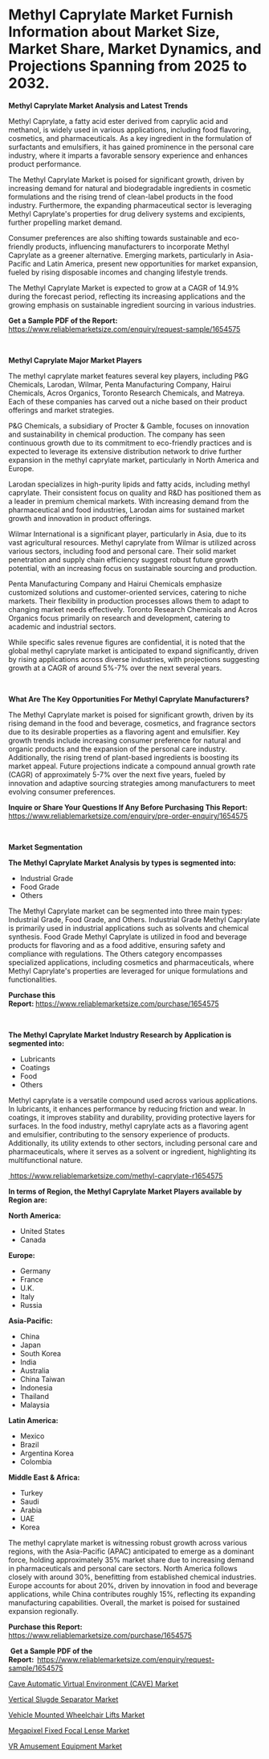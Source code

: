 <p><h1>Methyl Caprylate Market Furnish Information about Market Size, Market Share, Market Dynamics, and Projections Spanning from 2025 to 2032.</h1></p><p><strong>Methyl Caprylate Market Analysis and Latest Trends</strong></p>
<p><p>Methyl Caprylate, a fatty acid ester derived from caprylic acid and methanol, is widely used in various applications, including food flavoring, cosmetics, and pharmaceuticals. As a key ingredient in the formulation of surfactants and emulsifiers, it has gained prominence in the personal care industry, where it imparts a favorable sensory experience and enhances product performance.</p><p>The Methyl Caprylate Market is poised for significant growth, driven by increasing demand for natural and biodegradable ingredients in cosmetic formulations and the rising trend of clean-label products in the food industry. Furthermore, the expanding pharmaceutical sector is leveraging Methyl Caprylate's properties for drug delivery systems and excipients, further propelling market demand. </p><p>Consumer preferences are also shifting towards sustainable and eco-friendly products, influencing manufacturers to incorporate Methyl Caprylate as a greener alternative. Emerging markets, particularly in Asia-Pacific and Latin America, present new opportunities for market expansion, fueled by rising disposable incomes and changing lifestyle trends.</p><p>The Methyl Caprylate Market is expected to grow at a CAGR of 14.9% during the forecast period, reflecting its increasing applications and the growing emphasis on sustainable ingredient sourcing in various industries.</p></p>
<p><strong>Get a Sample PDF of the Report:&nbsp;</strong> <a href="https://www.reliablemarketsize.com/enquiry/request-sample/1654575?utm_campaign=3117&utm_medium=2&utm_source=Github&utm_content=ia&utm_term=02042025&utm_id=methyl-caprylate">https://www.reliablemarketsize.com/enquiry/request-sample/1654575</a></p>
<p>&nbsp;</p>
<p><strong>Methyl Caprylate Major Market Players</strong></p>
<p><p>The methyl caprylate market features several key players, including P&G Chemicals, Larodan, Wilmar, Penta Manufacturing Company, Hairui Chemicals, Acros Organics, Toronto Research Chemicals, and Matreya. Each of these companies has carved out a niche based on their product offerings and market strategies.</p><p>P&G Chemicals, a subsidiary of Procter & Gamble, focuses on innovation and sustainability in chemical production. The company has seen continuous growth due to its commitment to eco-friendly practices and is expected to leverage its extensive distribution network to drive further expansion in the methyl caprylate market, particularly in North America and Europe.</p><p>Larodan specializes in high-purity lipids and fatty acids, including methyl caprylate. Their consistent focus on quality and R&D has positioned them as a leader in premium chemical markets. With increasing demand from the pharmaceutical and food industries, Larodan aims for sustained market growth and innovation in product offerings.</p><p>Wilmar International is a significant player, particularly in Asia, due to its vast agricultural resources. Methyl caprylate from Wilmar is utilized across various sectors, including food and personal care. Their solid market penetration and supply chain efficiency suggest robust future growth potential, with an increasing focus on sustainable sourcing and production.</p><p>Penta Manufacturing Company and Hairui Chemicals emphasize customized solutions and customer-oriented services, catering to niche markets. Their flexibility in production processes allows them to adapt to changing market needs effectively. Toronto Research Chemicals and Acros Organics focus primarily on research and development, catering to academic and industrial sectors.</p><p>While specific sales revenue figures are confidential, it is noted that the global methyl caprylate market is anticipated to expand significantly, driven by rising applications across diverse industries, with projections suggesting growth at a CAGR of around 5%-7% over the next several years.</p></p>
<p>&nbsp;</p>
<p><strong>What Are The Key Opportunities For Methyl Caprylate Manufacturers?</strong></p>
<p><p>The Methyl Caprylate market is poised for significant growth, driven by its rising demand in the food and beverage, cosmetics, and fragrance sectors due to its desirable properties as a flavoring agent and emulsifier. Key growth trends include increasing consumer preference for natural and organic products and the expansion of the personal care industry. Additionally, the rising trend of plant-based ingredients is boosting its market appeal. Future projections indicate a compound annual growth rate (CAGR) of approximately 5-7% over the next five years, fueled by innovation and adaptive sourcing strategies among manufacturers to meet evolving consumer preferences.</p></p>
<p><strong>Inquire or Share Your Questions If Any Before Purchasing This Report:</strong> <a href="https://www.reliablemarketsize.com/enquiry/pre-order-enquiry/1654575?utm_campaign=3117&utm_medium=2&utm_source=Github&utm_content=ia&utm_term=02042025&utm_id=methyl-caprylate">https://www.reliablemarketsize.com/enquiry/pre-order-enquiry/1654575</a></p>
<p>&nbsp;</p>
<p><strong>Market Segmentation</strong></p>
<p><strong>The Methyl Caprylate Market Analysis by types is segmented into:</strong></p>
<p><ul><li>Industrial Grade</li><li>Food Grade</li><li>Others</li></ul></p>
<p><p>The Methyl Caprylate market can be segmented into three main types: Industrial Grade, Food Grade, and Others. Industrial Grade Methyl Caprylate is primarily used in industrial applications such as solvents and chemical synthesis. Food Grade Methyl Caprylate is utilized in food and beverage products for flavoring and as a food additive, ensuring safety and compliance with regulations. The Others category encompasses specialized applications, including cosmetics and pharmaceuticals, where Methyl Caprylate's properties are leveraged for unique formulations and functionalities.</p></p>
<p><strong>Purchase this Report:&nbsp;</strong><a href="https://www.reliablemarketsize.com/purchase/1654575?utm_campaign=3117&utm_medium=2&utm_source=Github&utm_content=ia&utm_term=02042025&utm_id=methyl-caprylate">https://www.reliablemarketsize.com/purchase/1654575</a></p>
<p>&nbsp;</p>
<p><strong>The Methyl Caprylate Market Industry Research by Application is segmented into:</strong></p>
<p><ul><li>Lubricants</li><li>Coatings</li><li>Food</li><li>Others</li></ul></p>
<p><p>Methyl caprylate is a versatile compound used across various applications. In lubricants, it enhances performance by reducing friction and wear. In coatings, it improves stability and durability, providing protective layers for surfaces. In the food industry, methyl caprylate acts as a flavoring agent and emulsifier, contributing to the sensory experience of products. Additionally, its utility extends to other sectors, including personal care and pharmaceuticals, where it serves as a solvent or ingredient, highlighting its multifunctional nature.</p></p>
<p><a href="https://www.reliablemarketsize.com/methyl-caprylate-r1654575?utm_campaign=3117&utm_medium=2&utm_source=Github&utm_content=ia&utm_term=02042025&utm_id=methyl-caprylate">&nbsp;https://www.reliablemarketsize.com/methyl-caprylate-r1654575</a></p>
<p><strong>In terms of Region, the Methyl Caprylate Market Players available by Region are:</strong></p>
<p>
    <p> <strong> North America: </strong>
        <ul>
            <li>United States</li>
            <li>Canada</li>
        </ul>
        </p> 
    <p> <strong> Europe: </strong>
        <ul>
            <li>Germany</li>
            <li>France</li>
            <li>U.K.</li>
            <li>Italy</li>
            <li>Russia</li>
        </ul>
        </p> 
    <p> <strong> Asia-Pacific: </strong>
        <ul>
            <li>China</li>
            <li>Japan</li>
            <li>South Korea</li>
            <li>India</li>
            <li>Australia</li>
            <li>China Taiwan</li>
            <li>Indonesia</li>
            <li>Thailand</li>
            <li>Malaysia</li>
        </ul>
        </p> 
    <p> <strong> Latin America: </strong>
        <ul>
            <li>Mexico</li>
            <li>Brazil</li>
            <li>Argentina Korea</li>
            <li>Colombia</li>
        </ul>
        </p> 
    <p> <strong> Middle East & Africa: </strong>
        <ul>
            <li>Turkey</li>
            <li>Saudi</li>
            <li>Arabia</li>
            <li>UAE</li>
            <li>Korea</li>
        </ul>
    </p>
    </p>
<p><p>The methyl caprylate market is witnessing robust growth across various regions, with the Asia-Pacific (APAC) anticipated to emerge as a dominant force, holding approximately 35% market share due to increasing demand in pharmaceuticals and personal care sectors. North America follows closely with around 30%, benefitting from established chemical industries. Europe accounts for about 20%, driven by innovation in food and beverage applications, while China contributes roughly 15%, reflecting its expanding manufacturing capabilities. Overall, the market is poised for sustained expansion regionally.</p></p>
<p><strong>Purchase this Report: </strong><a href="https://www.reliablemarketsize.com/purchase/1654575?utm_campaign=3117&utm_medium=2&utm_source=Github&utm_content=ia&utm_term=02042025&utm_id=methyl-caprylate">https://www.reliablemarketsize.com/purchase/1654575</a></p>
<p>&nbsp;<strong>Get a Sample PDF of the Report:&nbsp;&nbsp;</strong><a href="https://www.reliablemarketsize.com/enquiry/request-sample/1654575?utm_campaign=3117&utm_medium=2&utm_source=Github&utm_content=ia&utm_term=02042025&utm_id=methyl-caprylate">https://www.reliablemarketsize.com/enquiry/request-sample/1654575</a></p>
<p><strong></strong></p>
<p><p><a href="https://www.linkedin.com/pulse/cave-automatic-virtual-environment-market-research-report-in-depth-14ubf?utm_campaign=3117&utm_medium=2&utm_source=Github&utm_content=ia&utm_term=02042025&utm_id=methyl-caprylate">Cave Automatic Virtual Environment (CAVE) Market</a></p><p><a href="https://www.linkedin.com/pulse/global-vertical-slugde-separator-market-set-expansion-projected-2gavc?utm_campaign=3117&utm_medium=2&utm_source=Github&utm_content=ia&utm_term=02042025&utm_id=methyl-caprylate">Vertical Slugde Separator Market</a></p><p><a href="https://www.linkedin.com/pulse/vehicle-mounted-wheelchair-lifts-market-analysis-application-gs38f?utm_campaign=3117&utm_medium=2&utm_source=Github&utm_content=ia&utm_term=02042025&utm_id=methyl-caprylate">Vehicle Mounted Wheelchair Lifts Market</a></p><p><a href="https://www.linkedin.com/pulse/research-examination-onthe-megapixel-fixed-focal-lense-marketsize-cmfyf?utm_campaign=3117&utm_medium=2&utm_source=Github&utm_content=ia&utm_term=02042025&utm_id=methyl-caprylate">Megapixel Fixed Focal Lense Market</a></p><p><a href="https://www.linkedin.com/pulse/vr-amusement-equipment-market-matrix-applications-types-cagr-5luhf?utm_campaign=3117&utm_medium=2&utm_source=Github&utm_content=ia&utm_term=02042025&utm_id=methyl-caprylate">VR Amusement Equipment Market</a></p></p>